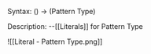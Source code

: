 Syntax:
() -> (Pattern Type)

Description:
\--[[Literals]] for Pattern Type

![[Literal - Pattern Type.png]]
